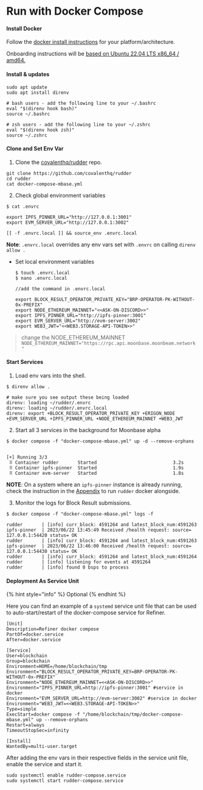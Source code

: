 # Run with Docker Compose

#### Install Docker <a href="#start-services" id="start-services"></a>

Follow the [docker install instructions](https://docs.docker.com/engine/install) for your platform/architecture.

Onboarding instructions will be [based on Ubuntu 22.04 LTS x86\_64 / amd64.](https://docs.docker.com/engine/install/ubuntu/)

#### Install & updates <a href="#start-services" id="start-services"></a>

```
sudo apt update
sudo apt install direnv

# bash users - add the following line to your ~/.bashrc
eval "$(direnv hook bash)"
source ~/.bashrc

# zsh users - add the following line to your ~/.zshrc
eval "$(direnv hook zsh)"
source ~/.zshrc
```

#### Clone and Set Env Var <a href="#clone-and-set-env-vars" id="clone-and-set-env-vars"></a>

1. Clone the [covalenthq/rudder](https://github.com/covalenthq/rudder) repo.

```
git clone https://github.com/covalenthq/rudder
cd rudder
cat docker-compose-mbase.yml
```

2. Check global environment variables

```
$ cat .envrc

export IPFS_PINNER_URL="http://127.0.0.1:3001"
export EVM_SERVER_URL="http://127.0.0.1:3002"

[[ -f .envrc.local ]] && source_env .envrc.local
```

**Note**: `.envrc.local` overrides any env vars set with `.envrc` on calling `direnv allow .`

*   Set local environment variables

    ```
    $ touch .envrc.local
    $ nano .envrc.local

    //add the command in .envrc.local

    export BLOCK_RESULT_OPERATOR_PRIVATE_KEY="BRP-OPERATOR-PK-WITHOUT-0x-PREFIX"
    export NODE_ETHEREUM_MAINNET="<<ASK-ON-DISCORD>>"
    export IPFS_PINNER_URL="http://ipfs-pinner:3001"
    export EVM_SERVER_URL="http://evm-server:3002"
    export WEB3_JWT="<<WEB3.STORAGE-API-TOKEN>>"
    ```



> change the NODE\_ETHEREUM\_MAINNET\
> `NODE_ETHEREUM_MAINNET="https://rpc.api.moonbase.moonbeam.network"`

#### Start Services <a href="#start-services" id="start-services"></a>

1. Load env vars into the shell.

```
$ direnv allow .
```

```
# make sure you see output these being loaded
direnv: loading ~/rudder/.envrc
direnv: loading ~/rudder/.envrc.local
direnv: export +BLOCK_RESULT_OPERATOR_PRIVATE_KEY +ERIGON_NODE +EVM_SERVER_URL +IPFS_PINNER_URL +NODE_ETHEREUM_MAINNET +WEB3_JWT
```

2. Start all 3 services in the background for Moonbase alpha

```
$ docker compose -f "docker-compose-mbase.yml" up -d --remove-orphans


[+] Running 3/3
 ⠿ Container rudder       Started                            3.2s
 ⠿ Container ipfs-pinner  Started                            1.9s
 ⠿ Container evm-server   Started                            1.8s
```

**NOTE**: On a system where an `ipfs-pinner` instance is already running, check the instruction in the [Appendix](https://www.covalenthq.com/docs/cqt-network/operator-onboarding-refiner/#appendix) to run `rudder` docker alongside.

3. Monitor the logs for Block Result submissions.

```
$ docker compose -f "docker-compose-mbase.yml" logs -f

rudder       | [info] curr_block: 4591264 and latest_block_num:4591263
ipfs-pinner  | 2023/06/22 13:45:49 Received /health request: source= 127.0.0.1:54420 status= OK
rudder       | [info] curr_block: 4591264 and latest_block_num:4591263
ipfs-pinner  | 2023/06/22 13:46:00 Received /health request: source= 127.0.0.1:54430 status= OK
rudder       | [info] curr_block: 4591264 and latest_block_num:4591264
rudder       | [info] listening for events at 4591264
rudder       | [info] found 0 bsps to process
```

#### Deployment As Service Unit <a href="#deployment-as-service-unit" id="deployment-as-service-unit"></a>

{% hint style="info" %}
Optional&#x20;
{% endhint %}

Here you can find an example of a `systemd` service unit file that can be used to auto-start/restart of the docker-compose service for Refiner.

```
[Unit]
Description=Refiner docker compose
PartOf=docker.service
After=docker.service

[Service]
User=blockchain
Group=blockchain
Environment=HOME=/home/blockchain/tmp
Environment="BLOCK_RESULT_OPERATOR_PRIVATE_KEY=BRP-OPERATOR-PK-WITHOUT-0x-PREFIX"
Environment="NODE_ETHEREUM_MAINNET=<<ASK-ON-DISCORD>>"
Environment="IPFS_PINNER_URL=http://ipfs-pinner:3001" #service in docker
Environment="EVM_SERVER_URL=http://evm-server:3002" #service in docker
Environment="WEB3_JWT=<<WEB3.STORAGE-API-TOKEN>>"
Type=simple
ExecStart=docker compose -f "/home/blockchain/tmp/docker-compose-mbase.yml" up --remove-orphans
Restart=always
TimeoutStopSec=infinity

[Install]
WantedBy=multi-user.target
```

After adding the env vars in their respective fields in the service unit file, enable the service and start it.

```
sudo systemctl enable rudder-compose.service
sudo systemctl start rudder-compose.service
```
